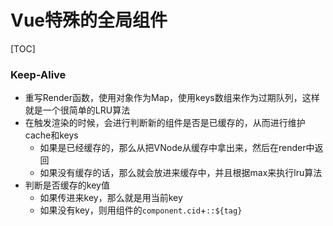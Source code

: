 # Vue特殊的全局组件

[TOC]

### Keep-Alive

- 重写Render函数，使用对象作为Map，使用keys数组来作为过期队列，这样就是一个很简单的LRU算法
- 在触发渲染的时候，会进行判断新的组件是否是已缓存的，从而进行维护cache和keys
  - 如果是已经缓存的，那么从把VNode从缓存中拿出来，然后在render中返回
  - 如果没有缓存的话，那么就会放进来缓存中，并且根据max来执行lru算法
- 判断是否缓存的key值
  - 如果传进来key，那么就是用当前key
  - 如果没有key，则用组件的`component.cid`+`::${tag}`